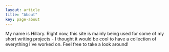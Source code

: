 ```yaml
---
layout: article
title: "About"
key: page-about
---
```


My name is Hillary. Right now, this site is mainly being used for some of my short writing projects - I thought it would be cool to have a collection of everything I've worked on. Feel free to take a look around!